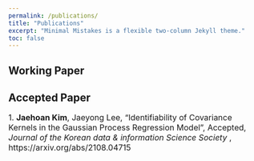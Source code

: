 ```yaml
---
permalink: /publications/
title: "Publications"
excerpt: "Minimal Mistakes is a flexible two-column Jekyll theme."
toc: false
---
```

## Working Paper

## Accepted Paper 

<font size = "3">
1. <strong>Jaehoan Kim</strong>, Jaeyong Lee, “Identifiability of Covariance Kernels in the Gaussian Process Regression
Model”, Accepted, <em>Journal of the Korean data & information Science Society </em>, https://arxiv.org/abs/2108.04715 
</font>